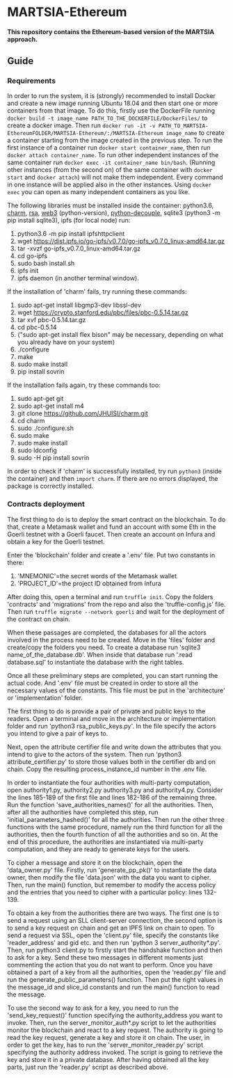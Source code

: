 # MARTSIA-Ethereum

#### This repository contains the Ethereum-based version of the MARTSIA approach. 

## Guide

### Requirements

In order to run the system, it is (strongly) recommended to install Docker and create a new image running Ubuntu 18.04 and then start one
or more containers from that image. To do this, firstly use the DockerFile running `docker build -t image_name PATH_TO_THE_DOCKERFILE/DockerFiles/`
to create a docker image. Then run `docker run -it -v PATH_TO_MARTSIA-EthereumFOLDER/MARTSIA-Ethereum/:/MARTSIA-Ethereum image_name`
to create a container starting from the image created in the previous step. To run the first instance of a container run
`docker start container_name`, then run `docker attach container_name`. To run other independent instances of the same container run
`docker exec -it container_name bin/bash`. (Running other instances (from the second on) of the same container with 
`docker start` and `docker attach`) will not make them independent. Every command in one instance will be applied also in the
other instances. Using `docker exec` you can open as many independent containers as you like.

The following libraries must be installed inside the container: python3.6, [charm](https://github.com/JHUISI/charm), 
[rsa](https://pypi.org/project/rsa/), [web3](https://web3py.readthedocs.io/en/stable/quickstart.html) (python-version), 
[python-decouple](https://pypi.org/project/python-decouple/), sqlite3 (python3 -m pip install sqlite3), 
ipfs (for local node) run:
1. python3.6 -m pip install ipfshttpclient
2. wget https://dist.ipfs.io/go-ipfs/v0.7.0/go-ipfs_v0.7.0_linux-amd64.tar.gz
3. tar -xvzf go-ipfs_v0.7.0_linux-amd64.tar.gz
4. cd go-ipfs
5. sudo bash install.sh
6. ipfs init
7. ipfs daemon (in another terminal window).

If the installation of 'charm' fails, try running these commands: 
1. sudo apt-get install libgmp3-dev libssl-dev
2. wget https://crypto.stanford.edu/pbc/files/pbc-0.5.14.tar.gz
3. tar xvf pbc-0.5.14.tar.gz
4. cd pbc-0.5.14
5. ("sudo apt-get install flex bison" may be necessary, depending on what you already have on your system)
6. ./configure
7. make
8. sudo make install
9. pip install sovrin

If the installation fails again, try these commands too:
1. sudo apt-get git
2. sudo apt-get install m4
3. git clone https://github.com/JHUISI/charm.git
4. cd charm
5. sudo ./configure.sh
6. sudo make
7. sudo make install
8. sudo ldconfig
9. sudo -H pip install sovrin

In order to check if 'charm' is successfully installed, try run `python3` (inside the container) and then `import charm`. 
If there are no errors displayed, the package is correctly installed.

### Contracts deployment

The first thing to do is to deploy the smart contract on the blockchain. 
To do that, create a Metamask wallet and fund an account with some Eth in the Goerli testnet with a Goerli faucet. 
Then create an account on Infura and obtain a key for the Goerli testnet.

Enter the 'blockchain' folder and create a '.env' file. Put two constants in there:
1. 'MNEMONIC'=the secret words of the Metamask wallet
2. 'PROJECT_ID'=the project ID obtained from Infura

After doing this, open a terminal and run `truffle init`. Copy the folders 'contracts' and 'migrations' from the repo
and also the 'truffle-config.js' file. Then run `truffle migrate --network goerli` and wait for the deployment of the 
contract on chain.

When these passages are completed, the databases for all the actors involved in the process need to be created. 
Move in the 'files' folder and create/copy the folders you need. To create a database run 'sqlite3 name_of_the_database.db'.
When inside that database run '.read database.sql' to instantiate the database with the right tables.

Once all these preliminary steps are completed, you can start running the actual code. And '.env' file must be created in order
to store all the necessary values of the constants. This file must be put in the 'architecture' or 'implementation' folder.

The first thing to do is provide a pair of private and public keys to the readers. Open a terminal and move in the 
architecture or implementation folder and run 'python3 rsa_public_keys.py'. In the file specify the actors
you intend to give a pair of keys to.

Next, open the attribute certifier file and write down the attributes that you intend to give to the actors of the system.
Then run 'python3 attribute_certifier.py' to store those values both in the certifier db and on chain. Copy the resulting
process_instance_id number in the .env file.

In order to instantiate the four authorities with multi-party computation, open authority1.py, authority2.py
authority3.py and authority4.py. Consider the lines 185-189 of the first file and lines 182-186 of the remaining three.
Run the function 'save_authorities_names()' for all the authorities. Then, after all the authorities have completed this step,
run 'initial_parameters_hashed()' for all the authorities. Then run the other three functions with the same procedure, namely
run the third function for all the authorities, then the fourth function of all the authorities and so on. At the end of this 
procedure, the authorities are instantiated via multi-party computation, and they are ready to generate keys for the users.

To cipher a message and store it on the blockchain, open the 'data_owner.py' file. Firstly, run 'generate_pp_pk()' to 
instantiate the data owner, then modify the file 'data.json' with the data you want to cipher. Then, run the main() function, but
remember to modify the access policy and the entries that you need to cipher with a particular policy: lines 132-139.

To obtain a key from the authorities there are two ways. The first one is to send a request using an SLL client-server connection,
the second option is to send a key request on chain and get an IPFS link on chain to open. To send a request via SSL, open
the 'client.py' file, specify the constants like 'reader_address' and gid etc. and then run 'python 3 server_authority*.py'. Then, run
python3 client.py to firstly start the handshake function and then to ask for a key. Send these two messages in different
moments just commenting the action that you do not want to perform. Once you have obtained a part of a key from all the authorities,
open the 'reader.py' file and run the generate_public_parameters() function. Then put the right values in the message_id and
slice_id constants and run the main() function to read the message.

To use the second way to ask for a key, you need to run the 'send_key_request()'
function specifying the authority_address you want to invoke. Then, run the server_monitor_auth*.py script to let the 
authorities monitor the blockchain and react to a key request. The authority is going to read the key request, generate a key
and store it on chain. The user, in order to get the key, has to run the 'server_monitor_reader.py' script specifying the 
authority address invoked. The script is going to retrieve the key and store it in a private database. After having obtained 
all the key parts, just run the 'reader.py' script as described above.
